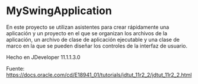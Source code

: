 # MySwingApplication

En este proyecto se utilizan asistentes para crear rápidamente una aplicación y un proyecto en el que se organizan los archivos de la aplicación, un archivo de clase de aplicación ejecutable y una clase de marco en la que se pueden diseñar los controles de la interfaz de usuario.

Hecho en JDeveloper 11.1.1.3.0

Fuente: https://docs.oracle.com/cd/E18941_01/tutorials/jdtut_11r2_2/jdtut_11r2_2.html
